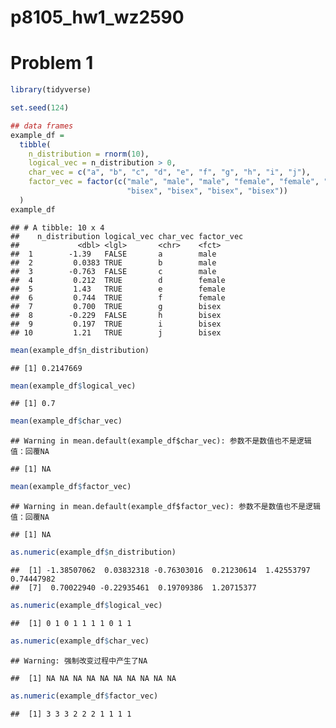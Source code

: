 p8105\_hw1\_wz2590
================

# Problem 1

``` r
library(tidyverse)

set.seed(124)

## data frames
example_df = 
  tibble(
    n_distribution = rnorm(10),
    logical_vec = n_distribution > 0,
    char_vec = c("a", "b", "c", "d", "e", "f", "g", "h", "i", "j"),
    factor_vec = factor(c("male", "male", "male", "female", "female", "female", 
                          "bisex", "bisex", "bisex", "bisex"))
  )
example_df
```

    ## # A tibble: 10 x 4
    ##    n_distribution logical_vec char_vec factor_vec
    ##             <dbl> <lgl>       <chr>    <fct>     
    ##  1        -1.39   FALSE       a        male      
    ##  2         0.0383 TRUE        b        male      
    ##  3        -0.763  FALSE       c        male      
    ##  4         0.212  TRUE        d        female    
    ##  5         1.43   TRUE        e        female    
    ##  6         0.744  TRUE        f        female    
    ##  7         0.700  TRUE        g        bisex     
    ##  8        -0.229  FALSE       h        bisex     
    ##  9         0.197  TRUE        i        bisex     
    ## 10         1.21   TRUE        j        bisex

``` r
mean(example_df$n_distribution)
```

    ## [1] 0.2147669

``` r
mean(example_df$logical_vec)
```

    ## [1] 0.7

``` r
mean(example_df$char_vec)
```

    ## Warning in mean.default(example_df$char_vec): 参数不是数值也不是逻辑值：回覆NA

    ## [1] NA

``` r
mean(example_df$factor_vec)
```

    ## Warning in mean.default(example_df$factor_vec): 参数不是数值也不是逻辑值：回覆NA

    ## [1] NA

``` r
as.numeric(example_df$n_distribution)
```

    ##  [1] -1.38507062  0.03832318 -0.76303016  0.21230614  1.42553797  0.74447982
    ##  [7]  0.70022940 -0.22935461  0.19709386  1.20715377

``` r
as.numeric(example_df$logical_vec)
```

    ##  [1] 0 1 0 1 1 1 1 0 1 1

``` r
as.numeric(example_df$char_vec)
```

    ## Warning: 强制改变过程中产生了NA

    ##  [1] NA NA NA NA NA NA NA NA NA NA

``` r
as.numeric(example_df$factor_vec)
```

    ##  [1] 3 3 3 2 2 2 1 1 1 1
